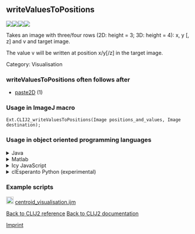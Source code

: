## writeValuesToPositions
<img src="images/mini_empty_logo.png"/><img src="images/mini_clij2_logo.png"/><img src="images/mini_clijx_logo.png"/><img src="images/mini_cle_logo.png"/>

Takes an image with three/four rows (2D: height = 3; 3D: height = 4): x, y [, z] and v and target image. 

The value v will be written at position x/y[/z] in the target image.

Category: Visualisation

### writeValuesToPositions often follows after
* <a href="reference_paste2D">paste2D</a> (1)


### Usage in ImageJ macro
```
Ext.CLIJ2_writeValuesToPositions(Image positions_and_values, Image destination);
```


### Usage in object oriented programming languages



<details>

<summary>
Java
</summary>
<pre class="highlight">// init CLIJ and GPU
import net.haesleinhuepf.clij2.CLIJ2;
import net.haesleinhuepf.clij.clearcl.ClearCLBuffer;
CLIJ2 clij2 = CLIJ2.getInstance();

// get input parameters
ClearCLBuffer positions_and_values = clij2.push(positions_and_valuesImagePlus);
destination = clij2.create(positions_and_values);
</pre>

<pre class="highlight">
// Execute operation on GPU
clij2.writeValuesToPositions(positions_and_values, destination);
</pre>

<pre class="highlight">
// show result
destinationImagePlus = clij2.pull(destination);
destinationImagePlus.show();

// cleanup memory on GPU
clij2.release(positions_and_values);
clij2.release(destination);
</pre>

</details>



<details>

<summary>
Matlab
</summary>
<pre class="highlight">% init CLIJ and GPU
clij2 = init_clatlab();

% get input parameters
positions_and_values = clij2.pushMat(positions_and_values_matrix);
destination = clij2.create(positions_and_values);
</pre>

<pre class="highlight">
% Execute operation on GPU
clij2.writeValuesToPositions(positions_and_values, destination);
</pre>

<pre class="highlight">
% show result
destination = clij2.pullMat(destination)

% cleanup memory on GPU
clij2.release(positions_and_values);
clij2.release(destination);
</pre>

</details>



<details>

<summary>
Icy JavaScript
</summary>
<pre class="highlight">// init CLIJ and GPU
importClass(net.haesleinhuepf.clicy.CLICY);
importClass(Packages.icy.main.Icy);

clij2 = CLICY.getInstance();

// get input parameters
positions_and_values_sequence = getSequence();
positions_and_values = clij2.pushSequence(positions_and_values_sequence);
destination = clij2.create(positions_and_values);
</pre>

<pre class="highlight">
// Execute operation on GPU
clij2.writeValuesToPositions(positions_and_values, destination);
</pre>

<pre class="highlight">
// show result
destination_sequence = clij2.pullSequence(destination)
Icy.addSequence(destination_sequence);
// cleanup memory on GPU
clij2.release(positions_and_values);
clij2.release(destination);
</pre>

</details>



<details>

<summary>
clEsperanto Python (experimental)
</summary>
<pre class="highlight">import pyclesperanto_prototype as cle

cle.write_values_to_positions(positions_and_values, destination)

</pre>



</details>





### Example scripts
<a href="https://github.com/clij/clij2-docs/blob/master/src/main/macro/centroid_visualisation.ijm"><img src="images/language_macro.png" height="20"/></a> [centroid_visualisation.ijm](https://github.com/clij/clij2-docs/blob/master/src/main/macro/centroid_visualisation.ijm)  


[Back to CLIJ2 reference](https://clij.github.io/clij2-docs/reference)
[Back to CLIJ2 documentation](https://clij.github.io/clij2-docs)

[Imprint](https://clij.github.io/imprint)
